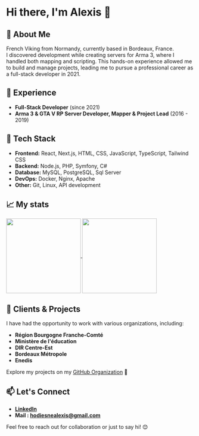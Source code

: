 # Hi there, I'm Alexis 👋

## 🚀 About Me
French Viking from Normandy, currently based in Bordeaux, France.<br>
I discovered development while creating servers for Arma 3, where I handled both mapping and scripting. This hands-on experience allowed me to build and manage projects, leading me to pursue a professional career as a full-stack developer in 2021.

## 💼 Experience
- **Full-Stack Developer** (since 2021)
- **Arma 3 & GTA V RP Server Developer, Mapper & Project Lead** (2016 - 2019)

## 🔧 Tech Stack
- **Frontend:** React, Next.js, HTML, CSS, JavaScript, TypeScript, Tailwind CSS
- **Backend:** Node.js, PHP, Symfony, C# 
- **Database:** MySQL, PostgreSQL, Sql Server
- **DevOps:** Docker, Nginx, Apache
- **Other:** Git, Linux, API development

## 📈 My stats
<a href="https://github.com/anuraghazra/github-readme-stats">
  <img height=200 align="center" src="https://github-readme-stats.vercel.app/api?username=alexishodiesne&show_icons=true" />
</a>
<a href="https://github.com/anuraghazra/convoychat"> 
  <img height=200 align="center" src="https://github-readme-stats.vercel.app/api/top-langs/?username=alexishodiesne&card_width=320" /> 
</a>

## 🏢 Clients & Projects
I have had the opportunity to work with various organizations, including:
- **Région Bourgogne Franche-Comté**
- **Ministère de l'éducation**
- **DIR Centre-Est**
- **Bordeaux Métropole**
- **Enedis**

Explore my projects on my [GitHub Organization](https://github.com/hodi-lab) 🚀

## 📫 Let's Connect 
- **[LinkedIn](https://www.linkedin.com/in/alexis-hodiesne)**
- **Mail : hodiesnealexis@gmail.com**

Feel free to reach out for collaboration or just to say hi! 😊

